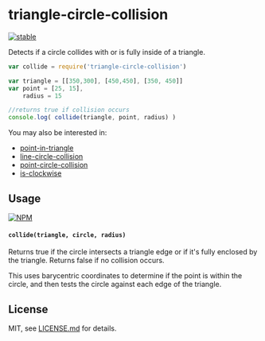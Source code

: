 # triangle-circle-collision

[![stable](http://badges.github.io/stability-badges/dist/stable.svg)](http://github.com/badges/stability-badges)

Detects if a circle collides with or is fully inside of a triangle. 

```js
var collide = require('triangle-circle-collision')

var triangle = [[350,300], [450,450], [350, 450]]
var point = [25, 15],
    radius = 15

//returns true if collision occurs
console.log( collide(triangle, point, radius) )
```

You may also be interested in:

- [point-in-triangle](https://www.npmjs.org/package/point-in-triangle)
- [line-circle-collision](https://www.npmjs.org/package/line-circle-collision)
- [point-circle-collision](https://www.npmjs.org/package/point-circle-collision)
- [is-clockwise](https://www.npmjs.org/package/is-clockwise)

## Usage

[![NPM](https://nodei.co/npm/triangle-circle-collision.png)](https://nodei.co/npm/triangle-circle-collision/)

#### `collide(triangle, circle, radius)`

Returns true if the circle intersects a triangle edge or if it's fully enclosed by the triangle. Returns false if no collision occurs.

This uses barycentric coordinates to determine if the point is within the circle, and then tests the circle against each edge of the triangle.

## License

MIT, see [LICENSE.md](http://github.com/mattdesl/triangle-circle-collision/blob/master/LICENSE.md) for details.
